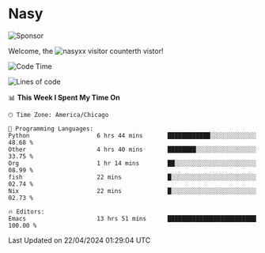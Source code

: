 # Nasy

<!--
<p align="center">
<img height="200" src="https://github-readme-stats.vercel.app/api?username=nasyxx&count_private=true&show_icons=true&theme=dracula&include_all_commits=true"/>
<img height="200" src="https://github-readme-stats.vercel.app/api/top-langs/?username=nasyxx&theme=dracula&hide=html,jupyter+notebook&count_private=true&show_icons=true"/>
</p>

  
----------------
-->

![Sponsor](https://img.shields.io/static/v1.svg?label=Sponsor&message=%E2%9D%A4&logo=GitHub&style=flat&color=pink)
 
Welcome, the ![nasyxx visitor counter](https://count.getloli.com/get/@nasyxx?theme=rule34)th vistor!
 
<!--START_SECTION:waka-->
![Code Time](http://img.shields.io/badge/Code%20Time-4%2C402%20hrs%2047%20mins-blue)

![Lines of code](https://img.shields.io/badge/From%20Hello%20World%20I%27ve%20Written-6.3%20million%20lines%20of%20code-blue)

📊 **This Week I Spent My Time On** 

```text
🕑︎ Time Zone: America/Chicago

💬 Programming Languages: 
Python                   6 hrs 44 mins       ████████████░░░░░░░░░░░░░   48.68 % 
Other                    4 hrs 40 mins       ████████░░░░░░░░░░░░░░░░░   33.75 % 
Org                      1 hr 14 mins        ██░░░░░░░░░░░░░░░░░░░░░░░   08.99 % 
fish                     22 mins             █░░░░░░░░░░░░░░░░░░░░░░░░   02.74 % 
Nix                      22 mins             █░░░░░░░░░░░░░░░░░░░░░░░░   02.73 % 

🔥 Editors: 
Emacs                    13 hrs 51 mins      █████████████████████████   100.00 % 
```


 Last Updated on 22/04/2024 01:29:04 UTC
<!--END_SECTION:waka-->

<!-- ![visitors](https://visitor-badge.laobi.icu/badge?page_id=nasyxx.nasyxx) -->
